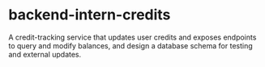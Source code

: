 # backend-intern-credits
A credit-tracking service that updates user credits and exposes endpoints to query and modify balances, and design a database schema for testing and external updates.
